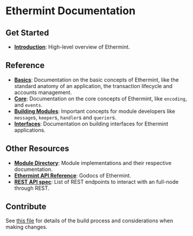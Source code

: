 <!--
layout: home
title: Ethermint Documentation
description: Ethermint is a scalable and interoperable Ethereum, built on Proof-of-Stake with fast-finality.
sections:
  - title: Introduction
    desc: High-level overview of Ethermint.
    url: /intro
    icon: core
  - title: Basics
    desc: Start with the basic concepts of Ethermint, like accounts and transactions.
    url: /basics
    icon: basics
  - title: Core Concepts
    desc: Read about the core concepts like encoding and events.
    url: /core
    icon: core
stack:
  - title: Cosmos SDK
    desc: The SDK is the world’s most popular framework for building application-specific blockchains.
    color: "#BA3FD9"
    label: sdk
    url: http://docs.cosmos.network
  - title: Ethereum
    desc: Ethereum is a global, open-source platform for decentralized applications.
    color: "#1A1F36"
    label: ethereum-black
    url: https://eth.wiki
  - title: Tendermint Core
    desc: The leading BFT engine for building blockchains, powering Ethermint.
    color: "#00BB00"
    label: core
    url: http://docs.tendermint.com
footer:
  newsletter: false
aside: false
-->

# Ethermint Documentation

## Get Started

- **[Introduction](./intro/overview.md)**: High-level overview of Ethermint.

## Reference

- **[Basics](./basics/)**: Documentation on the basic concepts of Ethermint, like the standard anatomy of an application, the transaction lifecycle and accounts management.
- **[Core](./core/)**: Documentation on the core concepts of Ethermint, like `encoding`, and `events`.
- **[Building Modules](./building-modules/)**: Important concepts for module developers like `message`s, `keeper`s, `handler`s and `querier`s.
- **[Interfaces](./interfaces/)**: Documentation on building interfaces for Ethermint applications.

## Other Resources

- **[Module Directory](../x/)**: Module implementations and their respective documentation.
- **[Ethermint API Reference](https://godoc.org/github.com/cosmos/ethermint)**: Godocs of Ethermint.
- **[REST API spec](https://cosmos.network/rpc/)**: List of REST endpoints to interact with an full-node through REST.

## Contribute

See [this file](https://github.com/cosmos/ethermint/blob/master/docs/DOCS_README.md) for details of the build process and
considerations when making changes.
